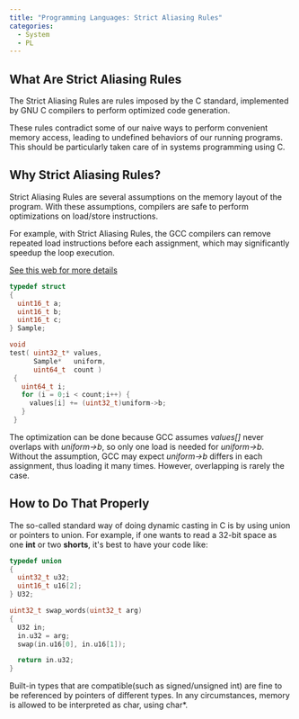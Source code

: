 ```yaml
---
title: "Programming Languages: Strict Aliasing Rules"
categories:
  - System
  - PL
---
```


## What Are Strict Aliasing Rules

The Strict Aliasing Rules are rules imposed by the C standard, implemented by GNU C compilers to perform optimized code generation.

These rules contradict some of our naive ways to perform convenient memory access, leading to undefined behaviors of our running programs. This should be particularly taken care of in systems programming using C.

## Why Strict Aliasing Rules?

Strict Aliasing Rules are several assumptions on the memory layout of the program. With these assumptions, compilers are safe to perform optimizations on load/store instructions.

For example, with Strict Aliasing Rules, the GCC compilers can remove repeated load instructions before each assignment, which may significantly speedup the loop execution. 

[See this web for more details](https://cellperformance.beyond3d.com/articles/2006/06/understanding-strict-aliasing.html)

```c
typedef struct
{
  uint16_t a;
  uint16_t b;
  uint16_t c;
} Sample;

void
test( uint32_t* values,
      Sample*   uniform,
      uint64_t  count )
 {
   uint64_t i;
   for (i = 0;i < count;i++) {
     values[i] += (uint32_t)uniform->b;
   }
 }
```

The optimization can be done because GCC assumes *values[]* never overlaps with *uniform->b*, so only one load is needed for *uniform->b*. Without the assumption, GCC may expect *uniform->b* differs in each assignment, thus loading it many times. However, overlapping is rarely the case.

## How to Do That Properly

The so-called standard way of doing dynamic casting in C is by using union or pointers to union. For example, if one wants to read a 32-bit space as one **int** or two **shorts**, it's best to have your code like:

```c
typedef union
{
  uint32_t u32;
  uint16_t u16[2];
} U32;

uint32_t swap_words(uint32_t arg)
{
  U32 in;
  in.u32 = arg;
  swap(in.u16[0], in.u16[1]);

  return in.u32;
}
```

Built-in types that are compatible(such as signed/unsigned int) are fine to be referenced by pointers of different types. In any circumstances, memory is allowed to be interpreted as char, using char*.